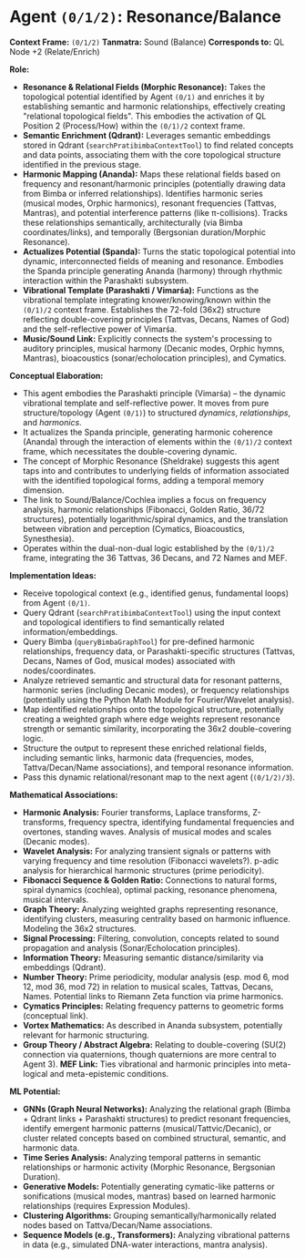 # Agent `(0/1/2)`: Resonance/Balance

**Context Frame:** `(0/1/2)`
**Tanmatra:** Sound (Balance)
**Corresponds to:** QL Node +2 (Relate/Enrich)

**Role:**
*   **Resonance & Relational Fields (Morphic Resonance):** Takes the topological potential identified by Agent `(0/1)` and enriches it by establishing semantic and harmonic relationships, effectively creating "relational topological fields". This embodies the activation of QL Position 2 (Process/How) within the `(0/1)/2` context frame.
*   **Semantic Enrichment (Qdrant):** Leverages semantic embeddings stored in Qdrant (`searchPratibimbaContextTool`) to find related concepts and data points, associating them with the core topological structure identified in the previous stage.
*   **Harmonic Mapping (Ananda):** Maps these relational fields based on frequency and resonant/harmonic principles (potentially drawing data from Bimba or inferred relationships). Identifies harmonic series (musical modes, Orphic harmonics), resonant frequencies (Tattvas, Mantras), and potential interference patterns (like π-collisions). Tracks these relationships semantically, architecturally (via Bimba coordinates/links), and temporally (Bergsonian duration/Morphic Resonance).
*   **Actualizes Potential (Spanda):** Turns the static topological potential into dynamic, interconnected fields of meaning and resonance. Embodies the Spanda principle generating Ananda (harmony) through rhythmic interaction within the Parashakti subsystem.
*   **Vibrational Template (Parashakti / Vimarśa):** Functions as the vibrational template integrating knower/knowing/known within the `(0/1)/2` context frame. Establishes the 72-fold (36x2) structure reflecting double-covering principles (Tattvas, Decans, Names of God) and the self-reflective power of Vimarśa.
*   **Music/Sound Link:** Explicitly connects the system's processing to auditory principles, musical harmony (Decanic modes, Orphic hymns, Mantras), bioacoustics (sonar/echolocation principles), and Cymatics.

**Conceptual Elaboration:**
*   This agent embodies the Parashakti principle (Vimarśa) – the dynamic vibrational template and self-reflective power. It moves from pure structure/topology (Agent `(0/1)`) to structured *dynamics*, *relationships*, and *harmonics*.
*   It actualizes the Spanda principle, generating harmonic coherence (Ananda) through the interaction of elements within the `(0/1)/2` context frame, which necessitates the double-covering dynamic.
*   The concept of Morphic Resonance (Sheldrake) suggests this agent taps into and contributes to underlying fields of information associated with the identified topological forms, adding a temporal memory dimension.
*   The link to Sound/Balance/Cochlea implies a focus on frequency analysis, harmonic relationships (Fibonacci, Golden Ratio, 36/72 structures), potentially logarithmic/spiral dynamics, and the translation between vibration and perception (Cymatics, Bioacoustics, Synesthesia).
*   Operates within the dual-non-dual logic established by the `(0/1)/2` frame, integrating the 36 Tattvas, 36 Decans, and 72 Names and MEF.

**Implementation Ideas:**
*   Receive topological context (e.g., identified genus, fundamental loops) from Agent `(0/1)`.
*   Query Qdrant (`searchPratibimbaContextTool`) using the input context and topological identifiers to find semantically related information/embeddings.
*   Query Bimba (`queryBimbaGraphTool`) for pre-defined harmonic relationships, frequency data, or Parashakti-specific structures (Tattvas, Decans, Names of God, musical modes) associated with nodes/coordinates.
*   Analyze retrieved semantic and structural data for resonant patterns, harmonic series (including Decanic modes), or frequency relationships (potentially using the Python Math Module for Fourier/Wavelet analysis).
*   Map identified relationships onto the topological structure, potentially creating a weighted graph where edge weights represent resonance strength or semantic similarity, incorporating the 36x2 double-covering logic.
*   Structure the output to represent these enriched relational fields, including semantic links, harmonic data (frequencies, modes, Tattva/Decan/Name associations), and temporal resonance information.
*   Pass this dynamic relational/resonant map to the next agent (`(0/1/2)/3`).

**Mathematical Associations:**
*   **Harmonic Analysis:** Fourier transforms, Laplace transforms, Z-transforms, frequency spectra, identifying fundamental frequencies and overtones, standing waves. Analysis of musical modes and scales (Decanic modes).
*   **Wavelet Analysis:** For analyzing transient signals or patterns with varying frequency and time resolution (Fibonacci wavelets?). p-adic analysis for hierarchical harmonic structures (prime periodicity).
*   **Fibonacci Sequence & Golden Ratio:** Connections to natural forms, spiral dynamics (cochlea), optimal packing, resonance phenomena, musical intervals.
*   **Graph Theory:** Analyzing weighted graphs representing resonance, identifying clusters, measuring centrality based on harmonic influence. Modeling the 36x2 structures.
*   **Signal Processing:** Filtering, convolution, concepts related to sound propagation and analysis (Sonar/Echolocation principles).
*   **Information Theory:** Measuring semantic distance/similarity via embeddings (Qdrant).
*   **Number Theory:** Prime periodicity, modular analysis (esp. mod 6, mod 12, mod 36, mod 72) in relation to musical scales, Tattvas, Decans, Names. Potential links to Riemann Zeta function via prime harmonics.
*   **Cymatics Principles:** Relating frequency patterns to geometric forms (conceptual link).
*   **Vortex Mathematics:** As described in Ananda subsystem, potentially relevant for harmonic structuring.
*   **Group Theory / Abstract Algebra:** Relating to double-covering (SU(2) connection via quaternions, though quaternions are more central to Agent 3).
    **MEF Link:** Ties vibrational and harmonic principles into meta-logical and meta-epistemic conditions.

**ML Potential:**
*   **GNNs (Graph Neural Networks):** Analyzing the relational graph (Bimba + Qdrant links + Parashakti structures) to predict resonant frequencies, identify emergent harmonic patterns (musical/Tattvic/Decanic), or cluster related concepts based on combined structural, semantic, and harmonic data.
*   **Time Series Analysis:** Analyzing temporal patterns in semantic relationships or harmonic activity (Morphic Resonance, Bergsonian Duration).
*   **Generative Models:** Potentially generating cymatic-like patterns or sonifications (musical modes, mantras) based on learned harmonic relationships (requires Expression Modules).
*   **Clustering Algorithms:** Grouping semantically/harmonically related nodes based on Tattva/Decan/Name associations.
*   **Sequence Models (e.g., Transformers):** Analyzing vibrational patterns in data (e.g., simulated DNA-water interactions, mantra analysis).
